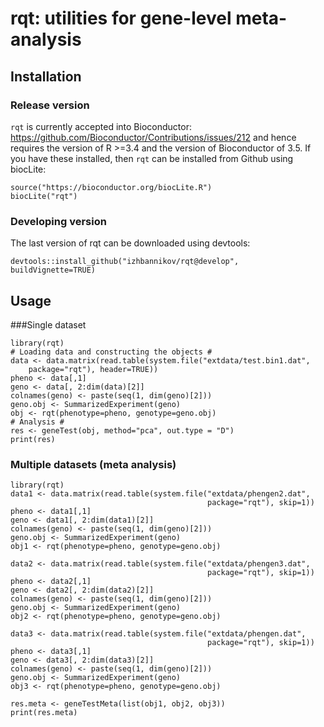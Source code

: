 # rqt: utilities for gene-level meta-analysis

## Installation

### Release version

```rqt``` is currently accepted into Bioconductor:  https://github.com/Bioconductor/Contributions/issues/212
and hence requires the version of R >=3.4 and the version of Bioconductor of 3.5.
If you have these installed, then ```rqt``` can be installed from Github using biocLite:

```
source("https://bioconductor.org/biocLite.R")
biocLite("rqt")
```

### Developing version

The last version of rqt can be downloaded using devtools:

```
devtools::install_github("izhbannikov/rqt@develop", buildVignette=TRUE)
```

## Usage

###Single dataset

```
library(rqt)
# Loading data and constructing the objects #
data <- data.matrix(read.table(system.file("extdata/test.bin1.dat",
    package="rqt"), header=TRUE))
pheno <- data[,1]
geno <- data[, 2:dim(data)[2]]
colnames(geno) <- paste(seq(1, dim(geno)[2]))
geno.obj <- SummarizedExperiment(geno)
obj <- rqt(phenotype=pheno, genotype=geno.obj)
# Analysis #
res <- geneTest(obj, method="pca", out.type = "D")
print(res)
```

### Multiple datasets (meta analysis)
```
library(rqt)
data1 <- data.matrix(read.table(system.file("extdata/phengen2.dat",
                                            package="rqt"), skip=1))
pheno <- data1[,1]
geno <- data1[, 2:dim(data1)[2]]
colnames(geno) <- paste(seq(1, dim(geno)[2]))
geno.obj <- SummarizedExperiment(geno)
obj1 <- rqt(phenotype=pheno, genotype=geno.obj)

data2 <- data.matrix(read.table(system.file("extdata/phengen3.dat",
                                            package="rqt"), skip=1))
pheno <- data2[,1]
geno <- data2[, 2:dim(data2)[2]]
colnames(geno) <- paste(seq(1, dim(geno)[2]))
geno.obj <- SummarizedExperiment(geno)
obj2 <- rqt(phenotype=pheno, genotype=geno.obj)

data3 <- data.matrix(read.table(system.file("extdata/phengen.dat",
                                            package="rqt"), skip=1))
pheno <- data3[,1]
geno <- data3[, 2:dim(data3)[2]]
colnames(geno) <- paste(seq(1, dim(geno)[2]))
geno.obj <- SummarizedExperiment(geno)
obj3 <- rqt(phenotype=pheno, genotype=geno.obj)

res.meta <- geneTestMeta(list(obj1, obj2, obj3))
print(res.meta)
```

